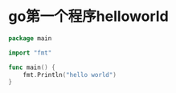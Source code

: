 # go第一个程序helloworld

```go
package main

import "fmt"

func main() {
	fmt.Println("hello world")
}
```


